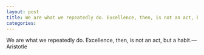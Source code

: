 ```yaml
---
layout: post
title: We are what we repeatedly do. Excellence, then, is not an act, but a habit.
categories:
---
```

We are what we repeatedly do. Excellence, then, is not an act, but a habit.&#8212;Aristotle
